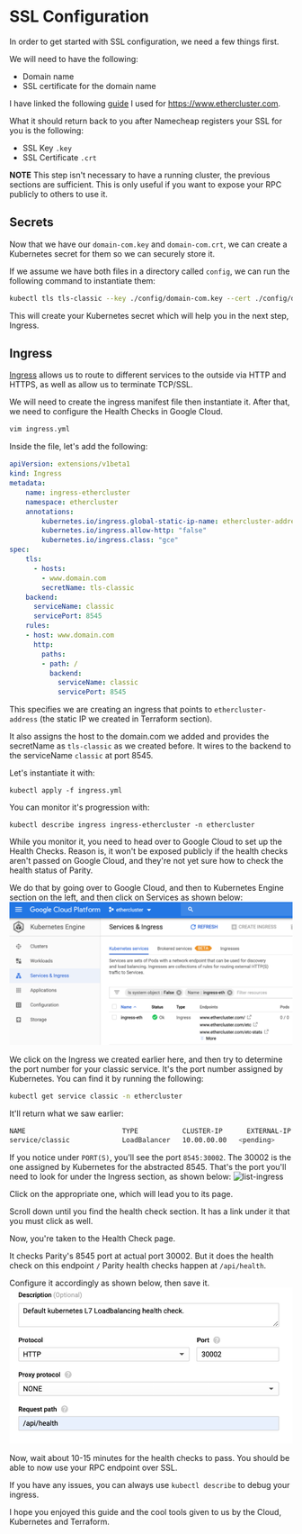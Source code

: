# SSL Configuration

In order to get started with SSL configuration, we need a few things first.

We will need to have the following:
* Domain name
* SSL certificate for the domain name

I have linked the following [guide](https://www.namecheap.com/support/knowledgebase/article.aspx/804/69/ssl-certificate-activation-and-installation-for-domains-hosted-on-namecheap-hosting-servers) I used for https://www.ethercluster.com.

What it should return back to you after Namecheap registers your SSL for you is the following:
* SSL Key `.key`
* SSL Certificate `.crt`

**NOTE** This step isn't necessary to have a running cluster, the previous sections are sufficient.
This is only useful if you want to expose your RPC publicly to others to use it.

## Secrets

Now that we have our `domain-com.key` and `domain-com.crt`, we can create a Kubernetes secret for them so we can securely store it.

If we assume we have both files in a directory called `config`, we can run the following command to instantiate them:
```sh
kubectl tls tls-classic --key ./config/domain-com.key --cert ./config/domain-com.crt --namespace ethercluster 
```

This will create your Kubernetes secret which will help you in the next step, Ingress.

## Ingress

[Ingress](https://kubernetes.io/docs/concepts/services-networking/ingress/) allows us to route to different services to the 
outside via HTTP and HTTPS, as well as allow us to terminate TCP/SSL.

We will need to create the ingress manifest file then instantiate it. After that, we need to configure the Health Checks 
in Google Cloud. 

```sh
vim ingress.yml
```

Inside the file, let's add the following:
```yml
apiVersion: extensions/v1beta1
kind: Ingress
metadata:
    name: ingress-ethercluster
    namespace: ethercluster
    annotations:
        kubernetes.io/ingress.global-static-ip-name: ethercluster-address
        kubernetes.io/ingress.allow-http: "false"
        kubernetes.io/ingress.class: "gce"
spec:
    tls:
      - hosts:
        - www.domain.com
        secretName: tls-classic
    backend:
      serviceName: classic 
      servicePort: 8545
    rules:
    - host: www.domain.com
      http:
        paths:
        - path: /
          backend:
            serviceName: classic
            servicePort: 8545
```

This specifies we are creating an ingress that points to `ethercluster-address` (the static IP we created in Terraform section).

It also assigns the host to the domain.com we added and provides the secretName as `tls-classic` as we created before.
It wires to the backend to the serviceName `classic` at port 8545.

Let's instantiate it with:
```
kubectl apply -f ingress.yml
```

You can monitor it's progression with:
```
kubectl describe ingress ingress-ethercluster -n ethercluster
```

While you monitor it, you need to head over to Google Cloud to set up the Health Checks. Reason is, it won't be exposed publicly
if the health checks aren't passed on Google Cloud, and they're not yet sure how to check the health status of Parity.

We do that by going over to Google Cloud, and then to Kubernetes Engine section on the left, and then click on Services 
as shown below:
![ingress](_media/ingress.png)

We click on the Ingress we created earlier here, and then try to determine the port number for your classic service.
It's the port number assigned by Kubernetes. You can find it by running the following:
```sh
kubectl get service classic -n ethercluster
```

It'll return what we saw earlier:
```sh
NAME                        TYPE           CLUSTER-IP      EXTERNAL-IP       PORT(S)                                       AGE
service/classic             LoadBalancer   10.00.00.00   <pending>      8080:30003/TCP,8545:30002/TCP,443:30001/TCP   1m
```

If you notice under `PORT(S)`, you'll see the port `8545:30002`. The 30002 is the one assigned by Kubernetes for the abstracted 8545.
That's the port you'll need to look for under the Ingress section, as shown below:
![list-ingress](list_ingress.png)

Click on the appropriate one, which will lead you to its page. 

Scroll down until you find the health check section. It has a link under it that you must click as well.

Now, you're taken to the Health Check page.

It checks Parity's 8545 port at actual port 30002. But it does the health check on this endpoint `/`
Parity health checks happen at `/api/health`.

Configure it accordingly as shown below, then save it.
![health-check](_media/health_check.png)

Now, wait about 10-15 minutes for the health checks to pass. You should be able to now use your RPC endpoint over SSL.

If you have any issues, you can always use `kubectl describe` to debug your ingress.



I hope you enjoyed this guide and the cool tools given to us by the Cloud, Kubernetes and Terraform.
